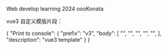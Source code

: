 Web develop learning 2024 oooKonata

vue3 自定义模版片段：

{
"Print to console": {
"prefix": "v3",
"body": [
"<template>",
"",
"</template>",
"",
"<script setup lang='ts'>",
"",
"</script>",
"",
"<style scoped lang=’scss‘>"
"",
"</style>",
],
"description": "vue3 template"
}
}

